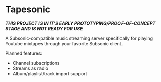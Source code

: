 # Tapesonic

***THIS PROJECT IS IN IT'S EARLY PROTOTYPING/PROOF-OF-CONCEPT STAGE AND IS NOT READY FOR USE***

A Subsonic-compatible music streaming server specifically for playing Youtube mixtapes through your favorite Subsonic client.

Planned features:
* Channel subscriptions
* Streams as radio
* Album/playlist/track import support
